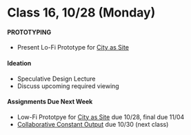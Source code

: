  # Class 16, 10/28 (Monday)


#### PROTOTYPING

 * Present Lo-Fi Prototype for [City as Site](city_as_site.md)
 
#### Ideation

* Speculative Design Lecture
* Discuss upcoming required viewing 
 

 #### Assignments Due Next Week

 * Low-Fi Prototpye for [City as Site](city_as_site.md) due 10/28, final due 11/04 
 * [Collaborative Constant Output](collaborative_Output.md) due 10/30 (next class) 
